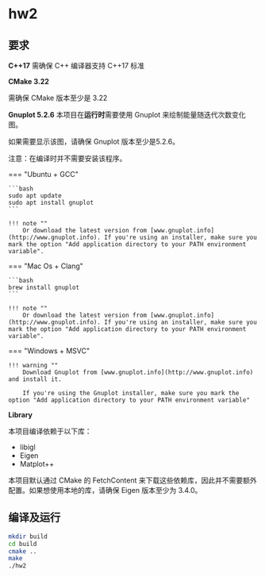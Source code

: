 # hw2

## 要求

**C++17**
需确保 C++ 编译器支持 C++17 标准

**CMake 3.22**

需确保 CMake 版本至少是 3.22

**Gnuplot 5.2.6**
本项目在**运行时**需要使用 Gnuplot 来绘制能量随迭代次数变化图。

如果需要显示该图，请确保 Gnuplot 版本至少是5.2.6。

注意：在编译时并不需要安装该程序。

=== "Ubuntu + GCC"

    ```bash
    sudo apt update
    sudo apt install gnuplot
    ```
    
    !!! note ""
        Or download the latest version from [www.gnuplot.info](http://www.gnuplot.info). If you're using an installer, make sure you mark the option "Add application directory to your PATH environment variable".


=== "Mac Os + Clang"

    ```bash
    brew install gnuplot
    ```
    
    !!! note ""
        Or download the latest version from [www.gnuplot.info](http://www.gnuplot.info). If you're using an installer, make sure you mark the option "Add application directory to your PATH environment variable".

=== "Windows + MSVC"

    !!! warning ""
        Download Gnuplot from [www.gnuplot.info](http://www.gnuplot.info) and install it.
    
        If you're using the Gnuplot installer, make sure you mark the option "Add application directory to your PATH environment variable"

**Library**

本项目编译依赖于以下库：

- libigl
- Eigen
- Matplot++

本项目默认通过 CMake 的 FetchContent 来下载这些依赖库，因此并不需要额外配置。如果想使用本地的库，请确保 Eigen 版本至少为 3.4.0。

## 编译及运行

```bash
mkdir build
cd build
cmake ..
make
./hw2
```

